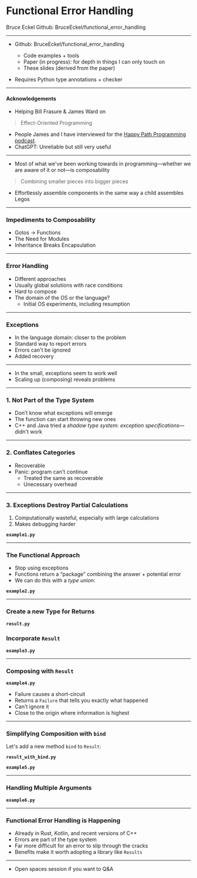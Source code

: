 # Functional Error Handling
Bruce Eckel
Github: BruceEckel/functional_error_handling

---

- Github: BruceEckel/functional_error_handling
    - Code examples + tools
    - Paper (in progress): for depth in things I can only touch on
    - These slides (derived from the paper)

- Requires Python type annotations + checker

---
#### Acknowledgements

- Helping Bill Frasure & James Ward on
> Effect-Oriented Programming
- People James and I have interviewed for the [Happy Path Programming podcast](https://happypathprogramming.com/).
- ChatGPT: Unreliable but still very useful

---

- Most of what we've been working towards in programming—whether we are aware of it or not—is composability

> Combining smaller pieces into bigger pieces

- Effortlessly assemble components in the same way a child assembles Legos

---
### Impediments to Composability
- Gotos -> Functions
- The Need for Modules
- Inheritance Breaks Encapsulation

---
### Error Handling

- Different approaches
- Usually global solutions with race conditions
- Hard to compose
- The domain of the OS or the language?
    - Initial OS experiments, including resumption

---
### Exceptions

- In the language domain: closer to the problem
- Standard way to report errors
- Errors can't be ignored
- Added recovery

---
- In the small, exceptions seem to work well
- Scaling up (composing) reveals problems

---
### 1. Not Part of the Type System

- Don’t know what exceptions will emerge
- The function can start throwing new ones
- C++ and Java tried a *shadow type system*: *exception specifications*—didn't work

---
### 2. Conflates Categories

- Recoverable
- Panic: program can't continue
    - Treated the same as recoverable
    - Unecessary overhead

---
### 3. Exceptions Destroy Partial Calculations

1. Computationally wasteful, especially with large calculations
2. Makes debugging harder

**`example1.py`**

---
### The Functional Approach

- Stop using exceptions
- Functions return a “package” combining the answer + potential error
- We can do this with a *type union*:

**`example2.py`**

---
### Create a new Type for Returns

**`result.py`**

### Incorporate `Result`

**`example3.py`**

---
### Composing with `Result`

**`example4.py`**

- Failure causes a short-circuit
- Returns a `Failure` that tells you exactly what happened
- Can't ignore it
- Close to the origin where information is highest

---
### Simplifying Composition with `bind`

Let's add a new method `bind` to `Result`:

**`result_with_bind.py`**

**`example5.py`**

---
### Handling Multiple Arguments

**`example6.py`**

---
### Functional Error Handling is Happening

- Already in Rust, Kotlin, and recent versions of C++
- Errors are part of the type system
- Far more difficult for an error to slip through the cracks
- Benefits make it worth adopting a library like `Results`

---
- Open spaces session if you want to Q&A
